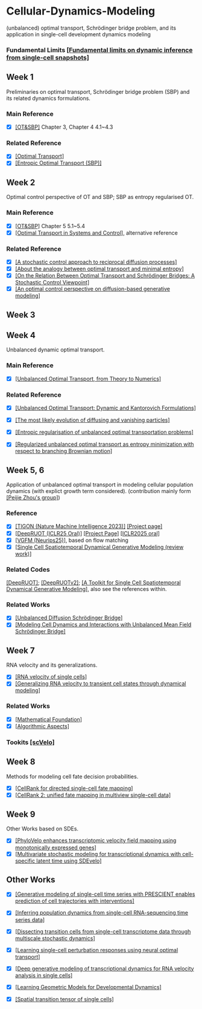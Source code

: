 # Cellular-Dynamics-Modeling
(unbalanced) optimal transport,  Schrödinger bridge problem, and its application in single-cell development dynamics modeling
### Fundamental Limits [[Fundamental limits on dynamic inference from single-cell snapshots]](https://www.pnas.org/doi/10.1073/pnas.1714723115)

## Week 1
Preliminaries on optimal transport, Schrödinger bridge problem (SBP) and its related dynamics formulations.
### Main Reference
- [x] [[OT&SBP]](https://github.com/RobinLufdu/Cellular-Dynamics-Modeling/blob/main/OT%26SBP/Modeling%20and%20control%20of%20collective%20dynamics%20From%20Schroedinger%20bridges%20to%20Optimal%20Mass%20Transport.pdf) Chapter 3, Chapter 4 4.1~4.3

### Related Reference
- [x] [[Optimal Transport]](https://www.damtp.cam.ac.uk/research/cia/files/teaching/Optimal_Transport_Notes.pdf)
- [x] [[Entropic Optimal Transport (SBP)]](https://www.math.columbia.edu/~mnutz/docs/EOT_lecture_notes.pdf)

## Week 2
Optimal control perspective of OT and SBP; SBP as entropy regularised OT.
### Main Reference
- [x] [[OT&SBP]](https://github.com/RobinLufdu/Cellular-Dynamics-Modeling/blob/main/OT%26SBP/Modeling%20and%20control%20of%20collective%20dynamics%20From%20Schroedinger%20bridges%20to%20Optimal%20Mass%20Transport.pdf) Chapter 5 5.1~5.4
- [x] [[Optimal Transport in Systems and Control]](https://www.annualreviews.org/content/journals/10.1146/annurev-control-070220-100858), alternative reference
### Related Reference
- [x] [[A stochastic control approach to reciprocal diffusion processes]](https://link.springer.com/article/10.1007/BF01442404)
- [x] [[About the analogy between optimal transport and minimal entropy]](https://arxiv.org/abs/1510.08230)
- [x] [[On the Relation Between Optimal Transport and Schrödinger Bridges: A Stochastic Control Viewpoint]](https://arxiv.org/abs/1412.4430)
- [x] [[An optimal control perspective on diffusion-based generative modeling]](https://arxiv.org/abs/2211.01364)

## Week 3


## Week 4
Unbalanced dynamic optimal transport.
### Main Reference
- [x] [[Unbalanced Optimal Transport, from Theory to Numerics]](https://arxiv.org/abs/2211.08775)

### Related Reference
- [x] [[Unbalanced Optimal Transport: Dynamic and Kantorovich Formulations]](https://arxiv.org/abs/1508.05216)
- [x] [[The most likely evolution of diffusing and vanishing particles]](https://arxiv.org/abs/2108.02879)
- [x] [[Entropic regularisation of unbalanced optimal transportation problems]](https://arxiv.org/abs/2305.02410)
- [x] [[Regularized unbalanced optimal transport as entropy minimization with respect to branching Brownian motion]](https://arxiv.org/abs/2111.01666)  


## Week 5, 6
Application of unbalanced optimal transport in modeling cellular population dynamics (with explict growth term considered). (contribution mainly form [[Peijie Zhou's group]](https://cliffzhou92.github.io/))

### Reference
- [x] [[TIGON (Nature Machine Intelligence 2023)]](https://www.nature.com/articles/s42256-023-00763-w) [[Project page]](https://github.com/yutongo/TIGON)
- [x] [[DeepRUOT (ICLR25 Oral)]](https://arxiv.org/abs/2410.00844) [[Project Page]](https://github.com/zhenyiizhang/DeepRUOT) [[ICLR2025 oral]](https://iclr.cc/media/iclr-2025/Slides/31800_i2NXVyQ.pdf)
- [x] [[VGFM (Neurips25)]](https://arxiv.org/abs/2505.13413), based on flow matching
- [x] [[Single Cell Spatiotemporal Dynamical Generative Modeling (review work)]](https://www.mdpi.com/1099-4300/27/5/453) 

### Related Codes
[[DeepRUOT]](https://github.com/zhenyiizhang/DeepRUOT); [[DeepRUOTv2]](https://github.com/zhenyiizhang/DeepRUOTv2); [[A Toolkit for Single Cell Spatiotemporal Dynamical Generative Modeling]](https://github.com/zhenyiizhang/CytoBridge), also see the references within.

### Related Works
- [x] [[Unbalanced Diffusion Schrödinger Bridge]](https://arxiv.org/abs/2306.09099)
- [x] [[Modeling Cell Dynamics and Interactions with Unbalanced Mean Field Schrödinger Bridge]](https://arxiv.org/pdf/2505.11197)

## Week 7
RNA velocity and its generalizations.
- [x] [[RNA velocity of single cells]](https://www.nature.com/articles/s41586-018-0414-6)
- [x] [[Generalizing RNA velocity to transient cell states through dynamical modeling]](https://www.nature.com/articles/s41587-020-0591-3)

### Related Works
- [x] [[Mathematical Foundation]](https://www.biorxiv.org/content/10.1101/2020.09.19.304584v1)
- [x] [[Algorithmic Aspects]](https://arxiv.org/abs/2306.05707) 

### Tookits [[scVelo]](https://scvelo.readthedocs.io/en/stable/index.html)

## Week 8
Methods for modeling cell fate decision probabilities.
- [x] [[CellRank for directed single-cell fate mapping]](https://www.nature.com/articles/s41592-021-01346-6)
- [x] [[CellRank 2: unified fate mapping in multiview single-cell data]](https://www.nature.com/articles/s41592-024-02303-9)

## Week 9
Other Works based on SDEs.
- [x] [[PhyloVelo enhances transcriptomic velocity field mapping using monotonically expressed genes]](https://www.nature.com/articles/s41587-023-01887-5)
- [x] [[Multivariate stochastic modeling for transcriptional dynamics with cell-specific latent time using SDEvelo]](https://www.nature.com/articles/s41467-024-55146-5.pdf)

## Other Works
- [x] [[Generative modeling of single-cell time series with PRESCIENT enables prediction of cell trajectories with interventions]](https://www.nature.com/articles/s41467-021-23518-w)
- [x] [[Inferring population dynamics from single-cell RNA-sequencing time series data]](www.nature.com/articles/s41587-019-0088-0)
- [x] [[Dissecting transition cells from single-cell transcriptome data through multiscale stochastic dynamics]](https://www.nature.com/articles/s41467-021-25548-w)
- [x] [[Learning single-cell perturbation responses using neural optimal transport]](https://www.nature.com/articles/s41592-023-01969-x)
- [x] [[Deep generative modeling of transcriptional dynamics for RNA velocity analysis in single cells]](https://www.nature.com/articles/s41592-023-01994-w)
- [x] [[Learning Geometric Models for Developmental Dynamics]](https://journals.aps.org/prx/abstract/10.1103/8vpj-bj7d)
- [x] [[Spatial transition tensor of single cells]](https://www.nature.com/articles/s41592-024-02266-x)   


